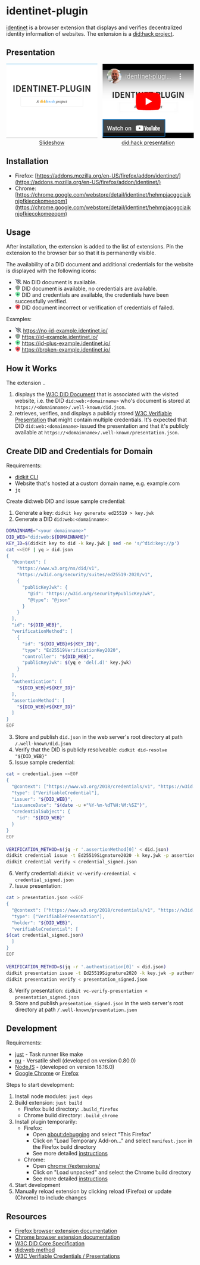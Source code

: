 # identinet-plugin

[identinet](https://github.com/identinet/identinet-plugin) is a browser
extension that displays and verifies decentralized identity information of
websites. The extension is a [did:hack project](https://didhack.xyz/).

## Presentation

<div style="display: flex; gap: 1em;">
  <div style="display: flex; flex-direction: column; align-items: center;">
    <a href="https://slidesdown.github.io/?slides=github.com/identinet/identinet-plugin"><img src="images/presentation.png" alt="Slideshow" width="250" height="200" /></a>
    <a href="https://slidesdown.github.io/?slides=github.com/identinet/identinet-plugin">Slideshow</a>
  </div>
  <div style="display: flex; flex-direction: column; align-items: center;">
    <a href="https://youtu.be/pXtc385wGfA"><img src="images/video.png" alt="did:hack presentation" width="250" height="200" /></a>
    <a href="https://youtu.be/pXtc385wGfA">did:hack presentation</a>
  </div>
</div>

## Installation

- Firefox:
  [https://addons.mozilla.org/en-US/firefox/addon/identinet/](https://addons.mozilla.org/en-US/firefox/addon/identinet/)
- Chrome:
  [https://chrome.google.com/webstore/detail/identinet/hehmpjacggciaiknjpfkiecokomeeopm](https://chrome.google.com/webstore/detail/identinet/hehmpjacggciaiknjpfkiecokomeeopm)

## Usage

After installation, the extension is added to the list of extensions. Pin the
extension to the browser bar so that it is permanently visible.

The availability of a DID document and additional credentials for the website is
displayed with the following icons:

- <img style="height: 1em" alt="No DID document available" src="./src/icons/shield-slash.svg" />
  No DID document is available.
- <img style="height: 1em" alt="DID document available" src="./src/icons/shield-check.svg" />
  DID document is available, no credentials are available.
- <img style="height: 1em" alt="DID document and credentials available" src="./src/icons/shield-plus.svg" />
  DID and credentials are available, the credentials have been successfully
  verified.
- <img style="height: 1em" alt="DID document and credentials available but broken" src="./src/icons/shield-xmark.svg" />
  DID document incorrect or verification of credentials of failed.

Examples:

- <img style="height: 1em" alt="No DID document available" src="./src/icons/shield-slash.svg" />
  <a href="https://no-id-example.identinet.io/">https://no-id-example.identinet.io/</a>
- <img style="height: 1em" alt="DID document available" src="./src/icons/shield-check.svg" />
  <a href="https://id-example.identinet.io/">https://id-example.identinet.io/</a>
- <img style="height: 1em" alt="DID document and credentials available" src="./src/icons/shield-plus.svg" />
  <a href="https://id-plus-example.identinet.io/">https://id-plus-example.identinet.io/</a>
- <img style="height: 1em" alt="DID document and credentials available but broken" src="./src/icons/shield-xmark.svg" />
  <a href="https://broken-example.identinet.io/">https://broken-example.identinet.io/</a>

## How it Works

The extension ..

1. displays the [W3C DID Document](https://w3c.github.io/did-core/) that is
   associated with the visited website, i.e. the DID `did:web:<domainname>`
   who's document is stored at `https://<domainname>/.well-known/did.json`.
2. retrieves, verifies, and displays a publicly stored
   [W3C Verifiable Presentation](https://www.w3.org/TR/vc-data-model-1.1/#presentations-0)
   that might contain multiple credentials. It's expected that DID
   `did:web:<domainname>` issued the presentation and that it's publicly
   available at `https://<domainname>/.well-known/presentation.json`.

## Create DID and Credentials for Domain

Requirements:

- [didkit CLI](https://www.spruceid.dev/didkit/didkit)
- Website that's hosted at a custom domain name, e.g. example.com
- `jq`

Create did:web DID and issue sample credential:

1. Generate a key: `didkit key generate ed25519 > key.jwk`
2. Generate a DID `did:web:<domainname>`:

```bash
DOMAINNAME="<your domainname>"
DID_WEB="did:web:${DOMAINNAME}"
KEY_ID=$(didkit key to did -k key.jwk | sed -ne 's/^did:key://p')
cat <<EOF | yq > did.json
{
  "@context": [
    "https://www.w3.org/ns/did/v1",
    "https://w3id.org/security/suites/ed25519-2020/v1",
    {
      "publicKeyJwk": {
        "@id": "https://w3id.org/security#publicKeyJwk",
        "@type": "@json"
      }
    }
  ],
  "id": "${DID_WEB}",
  "verificationMethod": [
    {
      "id": "${DID_WEB}#${KEY_ID}",
      "type": "Ed25519VerificationKey2020",
      "controller": "${DID_WEB}",
      "publicKeyJwk": $(yq e 'del(.d)' key.jwk)
    }
  ],
  "authentication": [
    "${DID_WEB}#${KEY_ID}"
  ],
  "assertionMethod": [
    "${DID_WEB}#${KEY_ID}"
  ]
}
EOF
```

3. Store and publish `did.json` in the web server's root directory at path
   `/.well-known/did.json`
4. Verify that the DID is publicly resolveable:
   `didkit did-resolve "${DID_WEB}"`
5. Issue sample credential:

```bash
cat > credential.json <<EOF
{
  "@context": ["https://www.w3.org/2018/credentials/v1", "https://w3id.org/security/suites/ed25519-2020/v1"],
  "type": ["VerifiableCredential"],
  "issuer": "${DID_WEB}",
  "issuanceDate": "$(date -u +"%Y-%m-%dT%H:%M:%SZ")",
  "credentialSubject": {
    "id": "${DID_WEB}"
  }
}
EOF

VERIFICATION_METHOD=$(jq -r '.assertionMethod[0]' < did.json)
didkit credential issue -t Ed25519Signature2020 -k key.jwk -p assertionMethod -v "${VERIFICATION_METHOD}" < credential.json > credential_signed.json
didkit credential verify < credential_signed.json
```

6. Verify credential: `didkit vc-verify-credential < credential_signed.json`
7. Issue presentation:

```bash
cat > presentation.json <<EOF
{
  "@context": ["https://www.w3.org/2018/credentials/v1", "https://w3id.org/security/suites/ed25519-2020/v1"],
  "type": ["VerifiablePresentation"],
  "holder": "${DID_WEB}",
  "verifiableCredential": [
$(cat credential_signed.json)
  ]
}
EOF

VERIFICATION_METHOD=$(jq -r '.authentication[0]' < did.json)
didkit presentation issue -t Ed25519Signature2020 -k key.jwk -p authentication -C "${DOMAINNAME}" -d "${DOMAINNAME}" -v "${VERIFICATION_METHOD}" < presentation.json > presentation_signed.json
didkit presentation verify < presentation_signed.json
```

8. Verify presentation:
   `didkit vc-verify-presentation < presentation_signed.json`
9. Store and publish `presentation_signed.json` in the web server's root
   directory at path `/.well-known/presentation.json`

## Development

Requirements:

- [just](https://just.systems/) - Task runner like make
- [nu](https://nushell.sh/) - Versatile shell (developed on version 0.80.0)
- [NodeJS](https://nodejs.org/) - (developed on version 18.16.0)
- [Google Chrome](https://www.google.com/chrome/index.html) or
  [Firefox](https://www.mozilla.org/en-US/firefox/)

Steps to start development:

1. Install node modules: `just deps`
2. Build extension: `just build`
   - Firefox build directory: `.build_firefox`
   - Chrome build directory: `.build_chrome`
3. Install plugin temporarily:
   - Firefox:
     - Open [about:debugging](about:debugging#/runtime/this-firefox) and select
       "This Firefox"
     - Click on "Load Temporary Add-on..." and select `manifest.json` in the
       Firefox build directory
     - See more detailed
       [instructions](https://developer.mozilla.org/en-US/docs/Mozilla/Add-ons/WebExtensions/Your_first_WebExtension#installing)
   - Chrome:
     - Open [chrome://extensions/](chrome://extensions/)
     - Click on "Load unpacked" and select the Chrome build directory
     - See more detailed
       [instructions](https://developer.chrome.com/docs/extensions/mv3/getstarted/development-basics/#load-unpacked)
4. Start development
5. Manually reload extension by clicking reload (Firefox) or update (Chrome) to
   include changes

## Resources

- [Firefox browser extension documentation](https://developer.mozilla.org/en-US/docs/Mozilla/Add-ons/WebExtensions)
- [Chrome browser extension documentation](https://developer.chrome.com/docs/extensions/mv3/getstarted/)
- [W3C DID Core Specification](https://w3c.github.io/did-core/)
- [did:web method](https://w3c-ccg.github.io/did-method-web/)
- [W3C Verifiable Credentials / Presentations](https://www.w3.org/TR/vc-data-model-1.1/)
